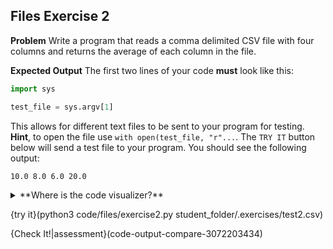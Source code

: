## Files Exercise 2

**Problem**
Write a program that reads a comma delimited CSV file with four columns and returns the average of each column in the file.

**Expected Output**
The first two lines of your code **must** look like this:

```python
import sys

test_file = sys.argv[1]
```

This allows for different text files to be sent to your program for testing. **Hint**, to open the file use `with open(test_file, "r"...`. The `TRY IT` button below will send a test file to your program. You should see the following output:

```text
10.0 8.0 6.0 20.0
```

<details><summary>**Where is the code visualizer?**</summary>Unfortunately, the code visualizer does not work with the `open` command, so it cannot be used for this problem.</details>

{try it}(python3 code/files/exercise2.py student_folder/.exercises/test2.csv)

{Check It!|assessment}(code-output-compare-3072203434)
